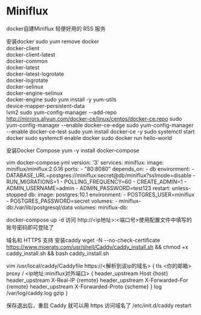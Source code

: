 # Miniflux
docker自建Miniflux 轻便好用的 RSS 服务

安装docker
sudo yum remove docker \
                  docker-client \
                  docker-client-latest \
                  docker-common \
                  docker-latest \
                  docker-latest-logrotate \
                  docker-logrotate \
                  docker-selinux \
                  docker-engine-selinux \
                  docker-engine
sudo yum install -y yum-utils \
  device-mapper-persistent-data \
  lvm2
sudo yum-config-manager --add-repo http://mirrors.aliyun.com/docker-ce/linux/centos/docker-ce.repo
sudo yum-config-manager --enable docker-ce-edge
sudo yum-config-manager --enable docker-ce-test
sudo yum install docker-ce -y
sudo systemctl start docker
sudo systemctl enable docker
sudo docker run hello-world

安装Docker Compose
yum -y install docker-compose

vim docker-compose.yml
version: '3'
services:
  miniflux:
    image: miniflux/miniflux:2.0.16
    ports:
      - "80:8080"
    depends_on:
      - db
    environment:
      - DATABASE_URL=postgres://miniflux:secret@db/miniflux?sslmode=disable
      - RUN_MIGRATIONS=1
      - POLLING_FREQUENCY=60
      - CREATE_ADMIN=1
      - ADMIN_USERNAME=admin
      - ADMIN_PASSWORD=test123
    restart: unless-stopped
  db:
    image: postgres:10.1
    environment:
      - POSTGRES_USER=miniflux
      - POSTGRES_PASSWORD=secret
    volumes:
      - miniflux-db:/var/lib/postgresql/data
volumes:
  miniflux-db:


docker-compose up -d
访问 http://<ip地址>:<端口号>使用配置文件中填写的账号密码即可登陆了


域名和 HTTPS 支持
安装caddy
wget -N --no-check-certificate https://www.moerats.com/usr/shell/Caddy/caddy_install.sh && chmod +x caddy_install.sh && bash caddy_install.sh

vim /usr/local/caddy/Caddyfile
https://<解析到该ip的域名> {
 tls <你的邮箱>
 proxy / <ip地址:miniflux对外端口> {
    header_upstream Host {host}
    header_upstream X-Real-IP {remote}
    header_upstream X-Forwarded-For {remote}
    header_upstream X-Forwarded-Proto {scheme}
  }
 log /var/log/caddy.log
 gzip
}

保存退出后，重启 Caddy 就可以用 https 访问域名了
/etc/init.d/caddy restart
